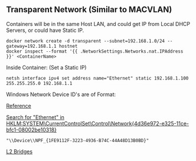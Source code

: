 ## Transparent Network (Similar to MACVLAN)

Containers will be in the same Host LAN, and could get IP from Local DHCP Servers, or could have Static IP.

    docker network create -d transparent --subnet=192.168.1.0/24 --gateway=192.168.1.1 hostnet
    docker inspect --format '{{ .NetworkSettings.Networks.nat.IPAddress }}' <ContainerName>
   
Inside Container: (Set a Static IP)

    netsh interface ipv4 set address name="Ethernet" static 192.168.1.100 255.255.255.0 192.168.1.1
   
Windows Network Device ID's are of Format:

[Reference](https://forum.golangbridge.org/t/soved-gopacket-pcap-and-windows-device-names/15856/2)

[Search for "Ethernet" in HKLM:SYSTEM\CurrentControlSet\Control\Network\{4d36e972-e325-11ce-bfc1-08002be10318}](https://stackoverflow.com/questions/29913516/how-to-get-meaningful-network-interface-names-instead-of-guids-with-netifaces-un)

    "\\Device\\NPF_{1FE9112F-3223-4936-B74C-44A48D13B0BD}"

[L2 Bridges](https://techcommunity.microsoft.com/t5/networking-blog/l2bridge-container-networking/ba-p/1180923)

